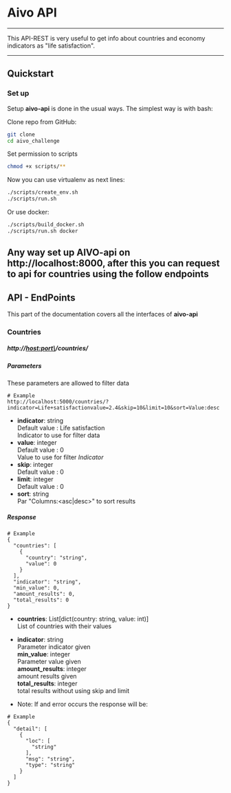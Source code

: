 # Aivo API
*********************

This API-REST is very useful to get info about countries and economy indicators as "life satisfaction".

---
## Quickstart

### Set up

Setup **aivo-api** is done in the usual ways. The simplest way is with bash:

Clone repo from GitHub:
``` bash
git clone
cd aivo_challenge 
```

Set permission to scripts
``` bash
chmod +x scripts/**
```

Now you can use virtualenv as next lines:
``` bash
./scripts/create_env.sh
./scripts/run.sh
```

Or use docker:
``` bash
./scripts/build_docker.sh
./scripts/run.sh docker
```

Any way set up **AIVO-api** on http://localhost:8000, after this you can request to api for countries using the follow endpoints
---

## API - EndPoints

This part of the documentation covers all the interfaces of **aivo-api**  

### Countries 
##### http://<host:port\>/countries/

##### Parameters
These parameters are allowed to filter data

```
# Example
http://localhost:5000/countries/?indicator=Life+satisfactionvalue=2.4&skip=10&limit=10&sort=Value:desc
```

- **indicator**: string   
    Default value : Life satisfaction  
    Indicator to use for filter data  
- **value**: integer  
    Default value : 0  
    Value to use for filter *Indicator*  
- **skip**: integer  
    Default value : 0  
- **limit**: integer  
    Default value : 0  
- **sort**: string  
    Par "Columns:\<asc|desc>" to sort results  
  

##### Response

```
# Example
{
  "countries": [
    {
      "country": "string",
      "value": 0
    }
  ],
  "indicator": "string",
  "min_value": 0,
  "amount_results": 0,
  "total_results": 0
}
```

- **countries**: List\[dict(country: string, value: int)]  
    List of countries with their values  
- **indicator**: string  
    Parameter indicator given  
  **min_value**: integer  
    Parameter value given  
  **amount_results**: integer  
    amount results given   
  **total_results**: integer  
    total results without using skip and limit  


- Note:
  If and error occurs the response will be:
 
``` 
# Example
{
  "detail": [
    {
      "loc": [
        "string"
      ],
      "msg": "string",
      "type": "string"
    }
  ]
}
```